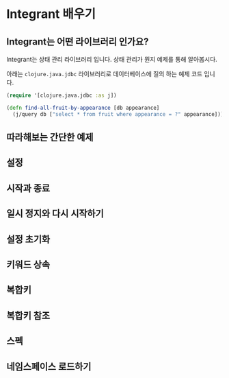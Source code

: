 # Integrant 배우기

## Integrant는 어떤 라이브러리 인가요?

Integrant는 상태 관리 라이브러리 입니다. 상태 관리가 뭔지 예제를 통해 알아봅시다.

아래는 `clojure.java.jdbc` 라이브러리로 데이터베이스에 질의 하는 예제 코드 입니다.

```clojure
(require '[clojure.java.jdbc :as j])

(defn find-all-fruit-by-appearance [db appearance]
  (j/query db ["select * from fruit where appearance = ?" appearance]))
```

## 따라해보는 간단한 예제

## 설정

## 시작과 종료

## 일시 정지와 다시 시작하기

## 설정 초기화

## 키워드 상속

## 복합키

## 복합키 참조

## 스펙

## 네임스페이스 로드하기
